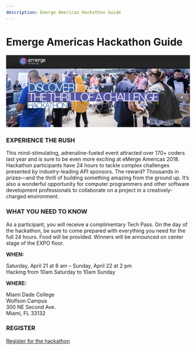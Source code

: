 ```yaml
---
description: Emerge Americas Hackathon Guide
---
```


# Emerge Americas Hackathon Guide

![](.gitbook/assets/emergeamericas2018-cover%20%281%29.png)

### EXPERIENCE THE RUSH

This mind-stimulating, adrenaline-fueled event attracted over 170+ coders last year and is sure to be even more exciting at eMerge Americas 2018. Hackathon participants have 24 hours to tackle complex challenges presented by industry-leading API sponsors. The reward? Thousands in prizes—and the thrill of building something amazing from the ground up. It’s also a wonderful opportunity for computer programmers and other software development professionals to collaborate on a project in a creatively-charged environment.

### WHAT YOU NEED TO KNOW

As a participant, you will receive a complimentary Tech Pass. On the day of the hackathon, be sure to come prepared with everything you need for the full 24 hours. Food will be provided. Winners will be announced on center stage of the EXPO floor.

**WHEN:**

Saturday, April 21 at 8 am – Sunday, April 22 at 2 pm  
Hacking from 10am Saturday to 10am Sunday

**WHERE:**

Miami Dade College  
Wolfson Campus  
300 NE Second Ave.  
Miami, FL 33132

### REGISTER

[Register for the hackathon](https://www.eventbrite.com/e/emerge-americas-hackathon-2018-in-partnership-with-wyncode-tickets-42537305225)

